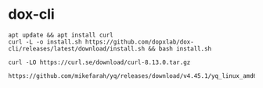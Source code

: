 # dox-cli

    apt update && apt install curl
    curl -L -o install.sh https://github.com/dopxlab/dox-cli/releases/latest/download/install.sh && bash install.sh

    curl -LO https://curl.se/download/curl-8.13.0.tar.gz

    https://github.com/mikefarah/yq/releases/download/v4.45.1/yq_linux_amd64.tar.gz
